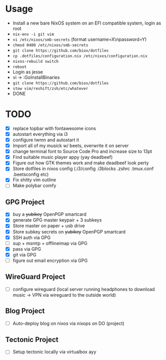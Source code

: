 # Usage

- Install a new bare NixOS system on an EFI compatible system, login as root
- `nix-env -i git vim`
- `vi /etc/nixos/smb-secrets` (format username=X\npassword=Y)
- `chmod 0400 /etc/nixos/smb-secrets`
- `git clone https://github.com/biox/dotfiles`
- `cp .dotfiles/configuration.nix /etc/nixos/configuration.nix`
- `nixos-rebuild switch`
- `reboot`
- Login as jesse
- vi -> :GoInstallBinaries
- `git clone https://github.com/biox/dotfiles`
- `stow vim/reshift/zsh/etc/whatever`
- DONE

# TODO

- [x] replace topbar with fontawesome icons
- [x] autostart everything via i3
- [x] configure twmn and autostart it
- [x] Import all of my musick w/ beets, overwrite it on server
- [x] change terminal font to Source Code Pro and increase size to 13pt
- [x] Find suitable music player appy (yay deadbeef)
- [x] Figure out how GTK themes work and make deadbeef look perty
- [x] Store dotfiles in nixos config (.i3/config .i3blocks .zshrc .tmux.conf .beetsconfig etc)
- [x] Fix shitty vim outline
- [ ] Make polybar comfy

## GPG Project

- [x] buy a ~~yubikey~~ OpenPGP smartcard
- [x] generate GPG master keypair + 3 subkeys
- [x] Store master on paper + usb drive
- [x] Store subkey secrets on ~~yubikey~~ OpenPGP smartcard
- [x] SSH auth via GPG
- [ ] sup + msmtp + offlineimap via GPG
- [x] pass via GPG
- [x] git via GPG
- [ ] figure out email encryption via GPG

## WireGuard Project

- [ ] configure wireguard (local server running headphones to download music -> VPN via wireguard to the outside world)

## Blog Project

- [ ] Auto-deploy blog on nixos via nixops on DO (project)

## Tectonic Project

- [ ] Setup tectonic locally via virtualbox ayy
